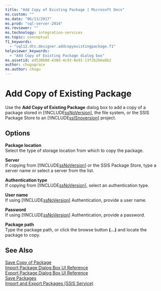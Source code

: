 ```yaml
---
title: "Add Copy of Existing Package | Microsoft Docs"
ms.custom: ""
ms.date: "06/13/2017"
ms.prod: "sql-server-2014"
ms.reviewer: ""
ms.technology: integration-services
ms.topic: conceptual
f1_keywords: 
  - "sql12.dts.designer.addcopyexistingpackage.f1"
helpviewer_keywords: 
  - "Add Copy of Existing Package dialog box"
ms.assetid: ed530b0d-438d-4c93-8e91-13f2b2b6a8b2
author: chugugrace
ms.author: chugu
---
```

# Add Copy of Existing Package
  Use the **Add Copy of Existing Package** dialog box to add a copy of a package stored in [!INCLUDE[ssNoVersion](../includes/ssnoversion-md.md)], the file system, or the SSIS Package Store to an [!INCLUDE[ssISnoversion](../includes/ssisnoversion-md.md)] project.  
  
## Options  
 **Package location**  
 Select the type of storage location from which to copy the package.  
  
 **Server**  
 If copying from [!INCLUDE[ssNoVersion](../includes/ssnoversion-md.md)] or the SSIS Package Store, type a server name or select a server from the list.  
  
 **Authentication type**  
 If copying from [!INCLUDE[ssNoVersion](../includes/ssnoversion-md.md)], select an authentication type.  
  
 **User name**  
 If using [!INCLUDE[ssNoVersion](../includes/ssnoversion-md.md)] Authentication, provide a user name.  
  
 **Password**  
 If using [!INCLUDE[ssNoVersion](../includes/ssnoversion-md.md)] Authentication, provide a password.  
  
 **Package path**  
 Type the package path, or click the browse button **(...)** and locate the package to copy.  
  
## See Also  
 [Save Copy of Package](../../2014/integration-services/save-copy-of-package.md)   
 [Import Package Dialog Box UI Reference](../../2014/integration-services/import-package-dialog-box-ui-reference.md)   
 [Export Package Dialog Box UI Reference](../../2014/integration-services/export-package-dialog-box-ui-reference.md)   
 [Save Packages](save-packages.md)   
 [Import and Export Packages &#40;SSIS Service&#41;](../../2014/integration-services/import-and-export-packages-ssis-service.md)  
  
  
